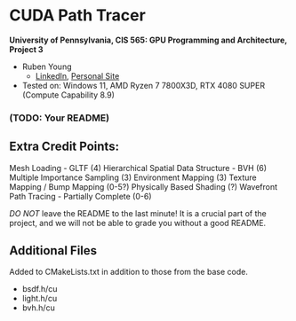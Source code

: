 CUDA Path Tracer
================

**University of Pennsylvania, CIS 565: GPU Programming and Architecture, Project 3**

* Ruben Young
  * [LinkedIn](https://www.linkedin.com/in/rubenaryo/), [Personal Site](https://rubenaryo.com)
* Tested on: Windows 11, AMD Ryzen 7 7800X3D, RTX 4080 SUPER (Compute Capability 8.9)

### (TODO: Your README)

## Extra Credit Points:
Mesh Loading - GLTF (4)
Hierarchical Spatial Data Structure - BVH (6)
Multiple Importance Sampling (3)
Environment Mapping (3)
Texture Mapping / Bump Mapping (0-5?)
Physically Based Shading (?)
Wavefront Path Tracing - Partially Complete (0-6)


*DO NOT* leave the README to the last minute! It is a crucial part of the
project, and we will not be able to grade you without a good README.

## Additional Files 
Added to CMakeLists.txt in addition to those from the base code.
- bsdf.h/cu 
- light.h/cu
- bvh.h/cu